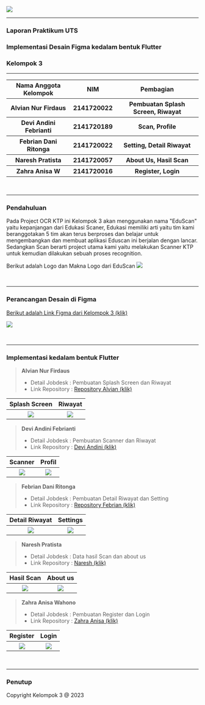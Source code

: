 
<img src = "https://raw.githubusercontent.com/alvianfirdaus/AsetImages/main/headerputih.png"><p>


------

### **Laporan Praktikum UTS**
### **Implementasi Desain Figma kedalam bentuk Flutter**
### **Kelompok 3**

---

<table>
  <tr>
    <th>Nama Anggota Kelompok</th>
    <th>NIM</th>
    <th>Pembagian</th>
  </tr>
  <tr>
    <th>Alvian Nur Firdaus</th>
    <th>2141720022</th>
    <th>Pembuatan Splash Screen, Riwayat</th>
  </tr>
  <tr>
    <th>Devi Andini Febrianti</th>
    <th>2141720189</th>
    <th>Scan, Profile</th>
  </tr>
  <tr>
    <th>Febrian Dani Ritonga</th>
    <th>2141720022</th>
    <th>Setting, Detail Riwayat</th>
  </tr>
  <tr>
    <th>Naresh Pratista</th>
    <th>2141720057</th>
    <th>About Us, Hasil Scan</th>
  </tr>
  <tr>
    <th>Zahra Anisa W</th>
    <th>2141720016</th>
    <th>Register, Login</th>
  </tr>
</table>

<br>

----


### **Pendahuluan**
Pada Project OCR KTP ini Kelompok 3 akan menggunakan nama "EduScan" yaitu kepanjangan dari Edukasi Scaner, Edukasi memiliki arti yaitu tim kami beranggotakan 5 tim akan terus berproses dan belajar untuk mengembangkan dan membuat aplikasi Eduscan ini berjalan dengan lancar. Sedangkan Scan berarti project utama kami yaitu melakukan Scanner KTP untuk kemudian dilakukan sebuah proses recognition.<p>

Berikut adalah Logo dan Makna Logo dari EduScan 
<img src = "docs/1.jpg"><p>

<br>

---------

### **Perancangan Desain di Figma**

[Berikut adalah Link Figma dari Kelompok 3 (klik)](https://www.figma.com/file/9XPK2XwwCoCkYM8SRXOoKW/UTS-MOBILE?type=design&node-id=6-2906&mode=design&t=3JgDwsVJwcaXs7wq-0)<p>

<img src = "docs/3.PNG"><p>

<br>

---------

### **Implementasi kedalam bentuk Flutter**


>**Alvian Nur Firdaus**<p>
>- Detail Jobdesk : Pembuatan Splash Screen dan Riwayat
>- Link Repository : [Repository Alvian (klik)](https://github.com/alvianfirdaus/2141720022-mobile-2023/tree/main/week-09/src/UTS)

<table>
  <tr>
    <th>Splash Screen</th>
    <th>Riwayat</th>
  </tr>
  <tr>
    <th><img src="docs/alpro2.PNG"></th>
    <th><img src="docs/alpro1.PNG"></th>
  </tr>
</table>

>**Devi Andini Febrianti**<p>
>- Detail Jobdesk : Pembuatan Scanner dan Riwayat
>- Link Repository : [Devi Andini (klik)](https://github.com/deviandinifebrianti/2141720189-Mobile-2023/tree/main/ocr_ktp)

<table>
  <tr>
    <th>Scanner</th>
    <th>Profil</th>
  </tr>
  <tr>
    <th><img src="docs/scan.jpg"></th>
    <th><img src="docs/Profile.jpg"></th>
  </tr>
</table>

>**Febrian Dani Ritonga**<p>
>- Detail Jobdesk : Pembuatan Detail Riwayat dan Setting
>- Link Repository : [Repository Febrian (klik)](https://github.com/daniertg/2141720070-mobile-2023/tree/master/UTS)

<table>
  <tr>
    <th>Detail Riwayat</th>
    <th>Settings</th>
  </tr>
  <tr>
    <th><img src="docs/Detail_KTP.png"></th>
    <th><img src="docs/settings.png"></th>
  </tr>
</table>

>**Naresh Pratista**<p>
>- Detail Jobdesk : Data hasil Scan dan about us
>- Link Repository : [Naresh (klik)](https://github.com/NareshPratista28/2141720057-mobile-2023/tree/main/UTS)

<table>
  <tr>
    <th>Hasil Scan</th>
    <th>About us</th>
  </tr>
  <tr>
    <th><img src="docs/n.PNG"></th>
    <th><img src="docs/tentang_kami.PNG"></th>
  </tr>
</table>

>**Zahra Anisa Wahono**<p>
>- Detail Jobdesk : Pembuatan Register dan Login
>- Link Repository : [Zahra Anisa (klik)](https://github.com/zhrnnsw/2141720016-mobile-2023/tree/main/week-9/src/eduscan)

<table>
  <tr>
    <th>Register</th>
    <th>Login</th>
  </tr>
  <tr>
    <th><img src="docs/zahraregister1.jpg"></th>
    <th><img src="docs/zahralogin1.jpg"></th>
  </tr>
</table>


<br>

---------

### **Penutup**
Copyright Kelompok 3 @ 2023

